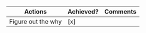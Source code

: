 Actions            | Achieved? | Comments
-------------------|-----------|---------
Figure out the why | [x]       | 